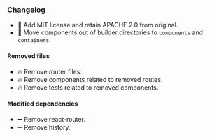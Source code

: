 ### Changelog
* 📄 Add MIT license and retain APACHE 2.0 from original.
* 🚚 Move components out of builder directories to `components` and `containers`.

#### Removed files
* 🔥 Remove router files.
* 🔥 Remove components related to removed routes.
* 🔥 Remove tests related to removed components.

#### Modified dependencies
* ➖ Remove react-router.
* ➖ Remove history.